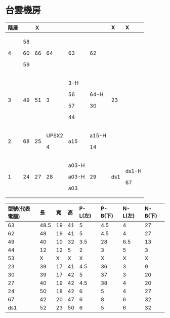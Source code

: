 # 台雲機房

<table>
  <thead>
    <tr>
      <th style="text-align:left">&#x968E;&#x5C64;</th>
      <th style="text-align:left"></th>
      <th style="text-align:left">&#xFF38;</th>
      <th style="text-align:left"></th>
      <th style="text-align:left"></th>
      <th style="text-align:left"></th>
      <th style="text-align:left">X</th>
      <th style="text-align:left">X</th>
    </tr>
  </thead>
  <tbody>
    <tr>
      <td style="text-align:left">4</td>
      <td style="text-align:left">
        <p>58</p>
        <p>60</p>
        <p>59</p>
      </td>
      <td style="text-align:left">66</td>
      <td style="text-align:left">64</td>
      <td style="text-align:left">63</td>
      <td style="text-align:left">62</td>
      <td style="text-align:left"></td>
      <td style="text-align:left"></td>
    </tr>
    <tr>
      <td style="text-align:left">3</td>
      <td style="text-align:left">49</td>
      <td style="text-align:left">51</td>
      <td style="text-align:left">3</td>
      <td style="text-align:left">
        <p>3-H</p>
        <p>56</p>
        <p>57</p>
        <p>44</p>
      </td>
      <td style="text-align:left">
        <p>64-H</p>
        <p>30</p>
      </td>
      <td style="text-align:left">23</td>
      <td style="text-align:left"></td>
    </tr>
    <tr>
      <td style="text-align:left">2</td>
      <td style="text-align:left">68</td>
      <td style="text-align:left">25</td>
      <td style="text-align:left">
        <p>UPSX2</p>
        <p>4</p>
      </td>
      <td style="text-align:left">a15</td>
      <td style="text-align:left">
        <p>a15-H</p>
        <p>14</p>
      </td>
      <td style="text-align:left"></td>
      <td style="text-align:left"></td>
    </tr>
    <tr>
      <td style="text-align:left">1</td>
      <td style="text-align:left">24</td>
      <td style="text-align:left">27</td>
      <td style="text-align:left">28</td>
      <td style="text-align:left">
        <p>a03-H</p>
        <p>a03-H</p>
        <p>a03</p>
      </td>
      <td style="text-align:left">29</td>
      <td style="text-align:left">ds1</td>
      <td style="text-align:left">
        <p>ds1-H</p>
        <p>67</p>
      </td>
    </tr>
  </tbody>
</table>

| 型號\(代表電腦\) | 長 | 寬 | 高 | P-L\(左\) | P-B\(下\) | N-L\(左\) | N-B\(下\) |
| :--- | :--- | :--- | :--- | :--- | :--- | :--- | :--- |
| 63 | 48.5 | 19 | 41 | 5 | 4.5 | 4 | 27 |
| 62 | 48 | 19 | 41 | 5 | 4.5 | 4 | 27 |
| 49 | 40 | 10 | 32 | 3.5 | 28 | 6.5 | 13 |
| 44 | 12 | 12 | 5 | 2 | 3 | 5 | 3 |
| 53 | X | X | X | X | X | X | X |
| 23 | 39 | 17 | 41 | 4.5 | 36 | 3 | 9 |
| 30 | 39 | 17 | 42 | 5 | 37 | 3 | 20 |
| 27 | 40 | 19 | 42 | 4.5 | 38 | 4 | 20 |
| 24 | 50 | 18 | 42 | 6 | 5 | 4 | 27 |
| 67 | 42 | 20 | 47 | 6 | 8 | 6 | 32 |
| ds1 | 52 | 23 | 50 | 6 | 5 | 6 | 32 |

